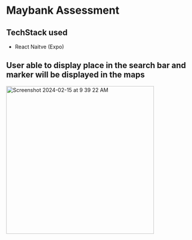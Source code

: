 <h1>Maybank Assessment</h1>

<h2>TechStack used</h2>
<ul>
  <li>React Naitve (Expo)</li>
</ul>


<h2>User able to display place in the search bar and marker will be displayed in the maps</h2>

<img width="396" alt="Screenshot 2024-02-15 at 9 39 22 AM" src="https://github.com/Cyrill98/MaybankAssessment/assets/57852154/c5d063ab-2904-48c2-8161-77fc36b694d9">
